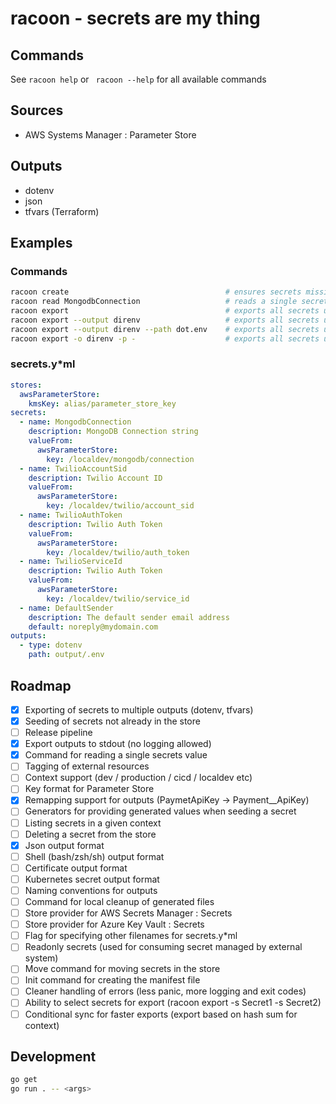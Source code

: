 # racoon - secrets are my thing

## Commands

See `racoon help` or ` racoon --help` for all available commands

## Sources

- AWS Systems Manager : Parameter Store

## Outputs

- dotenv
- json
- tfvars (Terraform)

## Examples

### Commands

```bash
racoon create                                   # ensures secrets missing in the remote store are created by prompting the user for input
racoon read MongodbConnection                   # reads a single secret from the remote store and writes it's value to stdout
racoon export                                   # exports all secrets using the outputs defines in the manifest file
racoon export --output direnv                   # exports all secrets using the direnv output defined in the manifest file
racoon export --output direnv --path dot.env    # exports all secrets using the direnv output to the specified path
racoon export -o direnv -p -                    # exports all secrets using the direnv output, writing the result to stdout
```

### secrets.y\*ml

```yaml
stores:
  awsParameterStore:
    kmsKey: alias/parameter_store_key
secrets:
  - name: MongodbConnection
    description: MongoDB Connection string
    valueFrom:
      awsParameterStore:
        key: /localdev/mongodb/connection
  - name: TwilioAccountSid
    description: Twilio Account ID
    valueFrom:
      awsParameterStore:
        key: /localdev/twilio/account_sid
  - name: TwilioAuthToken
    description: Twilio Auth Token
    valueFrom:
      awsParameterStore:
        key: /localdev/twilio/auth_token
  - name: TwilioServiceId
    description: Twilio Auth Token
    valueFrom:
      awsParameterStore:
        key: /localdev/twilio/service_id
  - name: DefaultSender
    description: The default sender email address
    default: noreply@mydomain.com
outputs:
  - type: dotenv
    path: output/.env
```

## Roadmap

- [x] Exporting of secrets to multiple outputs (dotenv, tfvars)
- [x] Seeding of secrets not already in the store
- [ ] Release pipeline
- [x] Export outputs to stdout (no logging allowed)
- [x] Command for reading a single secrets value
- [ ] Tagging of external resources
- [ ] Context support (dev / production / cicd / localdev etc)
- [ ] Key format for Parameter Store
- [x] Remapping support for outputs (PaymetApiKey -> Payment\_\_ApiKey)
- [ ] Generators for providing generated values when seeding a secret
- [ ] Listing secrets in a given context
- [ ] Deleting a secret from the store
- [x] Json output format
- [ ] Shell (bash/zsh/sh) output format
- [ ] Certificate output format
- [ ] Kubernetes secret output format
- [ ] Naming conventions for outputs
- [ ] Command for local cleanup of generated files
- [ ] Store provider for AWS Secrets Manager : Secrets
- [ ] Store provider for Azure Key Vault : Secrets
- [ ] Flag for specifying other filenames for secrets.y\*ml
- [ ] Readonly secrets (used for consuming secret managed by external system)
- [ ] Move command for moving secrets in the store
- [ ] Init command for creating the manifest file
- [ ] Cleaner handling of errors (less panic, more logging and exit codes)
- [ ] Ability to select secrets for export (racoon export -s Secret1 -s Secret2)
- [ ] Conditional sync for faster exports (export based on hash sum for context)

## Development

```sh
go get
go run . -- <args>
```
